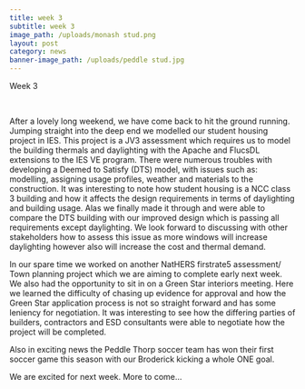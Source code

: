 ```yaml
---
title: week 3
subtitle: week 3
image_path: /uploads/monash stud.png
layout: post
category: news
banner-image_path: /uploads/peddle stud.jpg
---
```


Week 3

&nbsp;

After a lovely long weekend, we have come back to hit the ground running. Jumping straight into the deep end we modelled our student housing project in IES. This project is a JV3 assessment which requires us to model the building thermals and daylighting with the Apache and FlucsDL extensions to the IES VE program. There were numerous troubles with developing a Deemed to Satisfy (DTS) model, with issues such as: modelling, assigning usage profiles, weather and materials to the construction. It was interesting to note how student housing is a NCC class 3 building and how it affects the design requirements in terms of daylighting and building usage. Alas we finally made it through and were able to compare the DTS building with our improved design which is passing all requirements except daylighting. We look forward to discussing with other stakeholders how to assess this issue as more windows will increase daylighting however also will increase the cost and thermal demand.

In our spare time we worked on another NatHERS firstrate5 assessment/ Town planning project which we are aiming to complete early next week. We also had the opportunity to sit in on a Green Star interiors meeting. Here we learned the difficulty of chasing up evidence for approval and how the Green Star application process is not so straight forward and has some leniency for negotiation. It was interesting to see how the differing parties of builders, contractors and ESD consultants were able to negotiate how the project will be completed.

Also in exciting news the Peddle Thorp soccer team has won their first soccer game this season with our Broderick kicking a whole ONE goal.

We are excited for next week. More to come…

&nbsp;

&nbsp;
